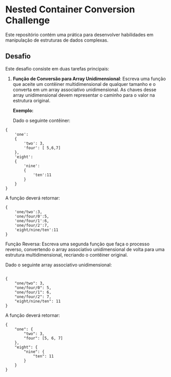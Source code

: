 

# Nested Container Conversion Challenge

Este repositório contém uma prática para desenvolver habilidades em manipulação de estruturas de dados complexas.

## Desafio

Este desafio consiste em duas tarefas principais:

1. **Função de Conversão para Array Unidimensional**: Escreva uma função que aceite um contêiner multidimensional de qualquer tamanho e o converta em um array associativo unidimensional. As chaves desse array unidimensional devem representar o caminho para o valor na estrutura original.

   **Exemplo:**

   Dado o seguinte contêiner:

```
{
    'one':
    {
        'two': 3,
        'four': [ 5,6,7]
    },
    'eight':
    {
        'nine':
        {
            'ten':11
        }
    }
}
```

A função deverá retornar:

```
{
    'one/two':3,
    'one/four/0':5,
    'one/four/1':6,
    'one/four/2':7,
    'eight/nine/ten':11
}
```

Função Reversa: Escreva uma segunda função que faça o processo reverso, convertendo o array associativo unidimensional de volta para uma estrutura multidimensional, recriando o contêiner original.


Dado o seguinte array associativo unidimensional:
```

{
    "one/two": 3,
    "one/four/0": 5,
    "one/four/1": 6,
    "one/four/2": 7,
    "eight/nine/ten": 11
}

```


A função deverá retornar:

```
{
    "one": {
        "two": 3,
        "four": [5, 6, 7]
    },
    "eight": {
        "nine": {
            "ten": 11
        }
    }
}
```

